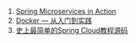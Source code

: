 1. [Spring Microservices in Action](https://github.com/carnellj)  
2. [Docker — 从入门到实践](https://github.com/yeasy/docker_practice)  
3. [史上最简单的Spring Cloud教程源码](https://github.com/forezp/SpringCloudLearning)
